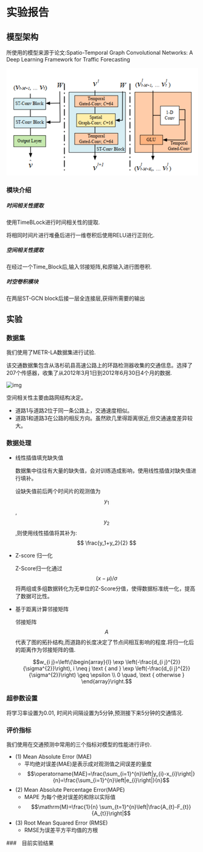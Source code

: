# 实验报告



## 模型架构

所使用的模型来源于论文:Spatio-Temporal Graph Convolutional Networks: A Deep Learning Framework
for Traffic Forecasting 

![](https://github.com/Amberljn/Traffic-Forecasting/blob/main/code/STGCN-PyTorch-master/QQ%E5%9B%BE%E7%89%8720201026193925.png?raw=true)



### 模块介绍

##### 时间相关性提取

使用TimeBLock进行时间相关性的提取.

将相同时间片进行堆叠后进行一维卷积后使用RELU进行正则化.

##### 空间相关性提取

在经过一个Time_Block后,输入邻接矩阵,和原输入进行图卷积.

##### 时空卷积模块

在两层ST-GCN block后接一层全连接层,获得所需要的输出

## 实验

### 数据集

我们使用了METR-LA数据集进行试验.

该交通数据集包含从洛杉矶县高速公路上的环路检测器收集的交通信息。选择了207个传感器，收集了从2012年3月1日到2012年6月30日4个月的数据.

![img](https://www.researchgate.net/profile/Cyrus_Shahabi/publication/318316069/figure/fig1/AS:668773073817606@1536459334277/Spatial-correlation-is-dominated-by-road-network-structure-1-Traffic-speed-in-road-1_W640.jpg)

空间相关性主要由路网结构决定。

- 道路1与道路2位于同一条公路上，交通速度相似。
- 道路1和道路3在公路的相反方向。虽然欧几里得距离很近,但交通速度差异较大。

### 数据处理

- 线性插值填充缺失值

  数据集中往往有大量的缺失值，会对训练造成影响，使用线性插值对缺失值进行填补。

  设缺失值前后两个时间片的观测值为$$y_1$$,$$y_2$$,则使用线性插值将其补为:
  $$
  \frac{y_1+y_2}{2}
  $$

- Z-score 归一化

  Z-Score归一化通过 $$(x-μ)/σ$$将两组或多组数据转化为无单位的Z-Score分值，使得数据标准统一化，提高了数据可比性。

- 基于距离计算邻接矩阵

  邻接矩阵$$A$$代表了图的拓扑结构,而道路的长度决定了节点间相互影响的程度.将归一化后的距离作为邻接矩阵的值.

  $$w_{i j}=\left\{\begin{array}{l}
  \exp \left(-\frac{d_{i j}^{2}}{\sigma^{2}}\right), i \neq j \text { and } \exp \left(-\frac{d_{i j}^{2}}{\sigma^{2}}\right) \geq \epsilon \\
  0 \quad, \text { otherwise }
  \end{array}\right.$$

### 超参数设置

将学习率设置为0.01, 时间片间隔设置为5分钟,预测接下来5分钟的交通情况.

### 评价指标

我们使用在交通预测中常用的三个指标对模型的性能进行评价.

- (1) Mean Absolute Error (MAE)
  - 平均绝对误差(MAE)是表示成对观测值之间误差的量度
  - $$\operatorname{MAE}=\frac{\sum_{i=1}^{n}\left|y_{i}-x_{i}\right|}{n}=\frac{\sum_{i=1}^{n}\left|e_{i}\right|}{n}$$
- (2) Mean Absolute Percentage Error(MAPE)
  - MAPE 为每个绝对误差的和除以实际值
  - $$\mathrm{M}=\frac{1}{n} \sum_{t=1}^{n}\left|\frac{A_{t}-F_{t}}{A_{t}}\right|$$
- (3) Root Mean Squared Error (RMSE)
  - RMSE为误差平方平均值的方根

###　目前实验结果